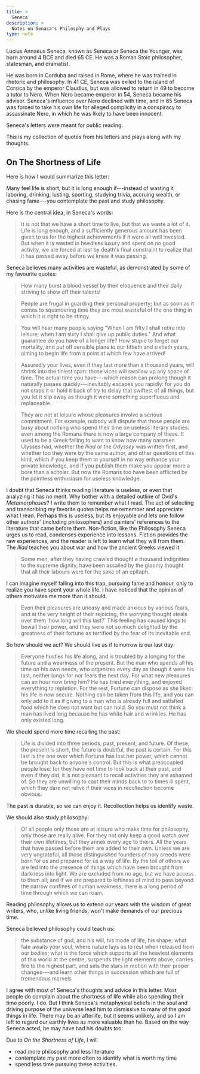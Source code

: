 ```yaml
---
title: >
  Seneca
description: >
  Notes on Senaca's Philosphy and Plays
type: note
---
```


Lucius Annaeus Seneca, known as Seneca or Seneca the Younger, was born around 4 BCE and died 65 CE. He was a Roman Stoic philosopher, statesman, and dramatist.

He was born in Corduba and raised in Rome, where he was trained in rhetoric and philosophy. In 41 CE, Seneca was exiled to the island of Corsica by the emperor Claudius, but was allowed to return in 49 to become a tutor to Nero. When Nero became emperor in 54, Seneca became his advisor. Seneca's influence over Nero declined with time, and in 65 Seneca was forced to take his own life for alleged complicity in a conspiracy to assassinate Nero, in which he was likely to have been innocent.

Seneca's letters were meant for public reading.

This is my collection of quotes from his letters and plays along with my thoughts.

## On The Shortness of Life

Here is how I would summarize this letter:

Many feel life is short, but it is long enough if---instead of wasting it laboring, drinking, lusting, sporting, studying trivia, accruing wealth, or chasing fame---you contemplate the past and study philosophy.

Here is the central idea, in Seneca's words:

> It is not that we have a short time to live, but that we waste a lot of it. Life is long enough, and a sufficiently generous amount has been given to us for the highest achievements if it were all well invested. But when it is wasted in heedless luxury and spent on no good activity, we are forced at last by death's final constraint to realize that it has passed away before we knew it was passing.

Seneca believes many activities are wasteful, as demonstrated by some of my favourite quotes:

> How many burst a blood vessel by their eloquence and their daily striving to show off their talents!

> People are frugal in guarding their personal property; but as soon as it comes to squandering time they are most wasteful of the one thing in which it is right to be stingy.

> You will hear many people saying "When I am fifty I shall retire into leisure; when I am sixty I shall give up public duties." And what guarantee do you have of a longer life? How stupid to forget our mortality, and put off sensible plans to our fiftieth and sixtieth years, aiming to begin life from a point at which few have arrived!

> Assuredly your lives, even if they last more than a thousand years, will shrink into the tiniest span: those vices will swallow up any space of time. The actual time you have---which reason can prolong though it naturally passes quickly---inevitably escapes you rapidly: for you do not craps it or hold it back of try to delay that swiftest of all things, but you let it slip away as though it were something superfluous and replaceable.

> They are not at leisure whose pleasures involve a serious commitment. For example, nobody will dispute that those people are busy about nothing who spend their time on useless literary studies: even among the Romans there is now a large company of these. It used to be a Greek failing to want to know how many oarsmen Ulysses had, whether the _Iliad_ or the _Odyssey_ was written first, and whether too they were by the same author, and other questions of this kind, which if you keep them to yourself in no way enhance your private knowledge, and if you publish them make you appear more a bore than a scholar. But now the Romans too have been afflicted by the pointless enthusiasm for useless knowledge.

I doubt that Seneca thinks reading literature is useless, or even that analyzing it has no merit.  Why bother with a detailed outline of Ovid's _Metamorphoses_? I write them to remember what I read. The act of selecting and transcribing my favorite quotes helps me remember and appreciate what I read. Perhaps this is useless, but its enjoyable and lets one follow other authors' (including philosophers) and painters' references to the literature that came before them. Non-fiction, like the Philosophy Seneca urges us to read, condenses experience into lessons. Fiction provides the raw experiences, and the reader is left to learn what they will from them. The _Iliad_ teaches you about war and how the ancient Greeks viewed it.

> Some men, after they having crawled thought a thousand indignities to the supreme dignity, have been assailed by the gloomy thought that all their labours were for the sake of an epitaph.

I can imagine myself falling into this trap, pursuing fame and honour, only to realize you have spent your whole life. I have noticed that the opinion of others motivates me more than it should.

> Even their pleasures are uneasy and made anxious by various fears, and at the very height of their rejoicing, the worrying thought steals over them 'how long will this last?' This feeling has caused kings to bewail their power, and they were not so much delighted by the greatness of their fortune as terrified by the fear of its inevitable end.

So how should we act? We should live as if tomorrow is our last day:

> Everyone hustles his life along, and is troubled by a longing for the future and a weariness of the present. But the man who spends all his time on his own needs, who organizes every day as though it were his last, neither longs for nor fears the next day. For what new pleasures can an hour now bring him? He has tried everything, and enjoyed everything to repletion. For the rest, Fortune can dispose as she likes: his life is now secure. Nothing can be taken from this life, and you can only add to it as if giving to a man who is already full and satisfied food which he does not want but can hold. So you must not think a man has lived long because he has white hair and wrinkles. He has only existed long.

We should spend more time recalling the past:

> Life is divided into three periods, past, present, and future. Of these, the present is short, the future is doubtful, the past is certain. For this last is the one over which Fortune has lost her power, which cannot be brought back to anyone's control. But this is what preoccupied people lose: for they have not time to look back at their past, and even if they did, it is not pleasant to recall activities they are ashamed of. So they are unwilling to cast their minds back to to times ill spent, which they dare not relive if their vices in recollection become obvious. 

The past is durable, so we can enjoy it. Recollection helps us identify waste.

We should also study philosophy:

> Of all people only those are at leisure who make time for philosophy, only those are really alive. For they not only keep a good watch over their own lifetimes, but they annex every age to theirs. All the years that have passed before them are added to their own. Unless we are very ungrateful, all those distinguished founders of holy creeds were born for us and prepared for us a way of life. By the toil of others we are led into the presence of things which have been brought from darkness into light. We are excluded from no age, but we have access to them all; and if we are prepared to loftiness of mind to pass beyond the narrow confines of human weakness, there is a long period of time through which we can roam.

Reading philosophy allows us to extend our years with the wisdom of great writers, who, unlike living friends, won't make demands of our precious time.

Seneca believed philosophy could teach us:

> the substance of god, and his will, his mode of life, his shape; what fate awaits your soul; where nature lays us to rest when released from our bodies; what is the force which supports all the heaviest elements of this world at the centre, suspends the light elements above, carries fire to the highest part, and sets the stars in motion with their proper changes---and learn other things in succession which are full of tremendous marvels

I agree with most of Seneca's thoughts and advice in this letter. Most people do complain about the shortness of life while also spending their time poorly. I do. But I think Seneca's metaphysical beliefs in the soul and driving purpose of the universe lead him to dismissive to many of the good things in life. There may be an afterlife, but it seems unlikely, and so I am left to regard our earthly lives as more valuable than he. Based on the way Seneca acted, he may have had his doubts too.

Due to _On the Shortness of Life_, I will

- read more philosophy and less literature
- contemplate my past more often to identify what is worth my time
- spend less time pursuing these activities.

